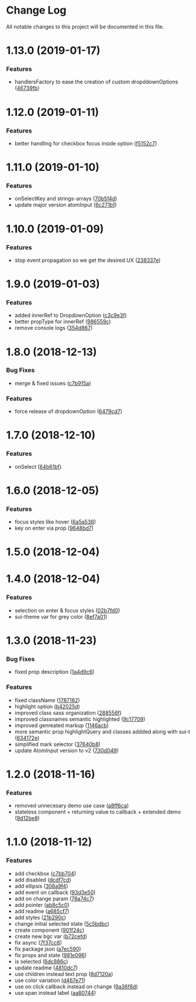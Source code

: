 # Change Log

All notable changes to this project will be documented in this file.

<a name="1.13.0"></a>
# 1.13.0 (2019-01-17)


### Features

* handlersFactory to ease the creation of custom dropddownOptions ([46739fb](https://github.com/SUI-Components/sui-components/commit/46739fb))



<a name="1.12.0"></a>
# 1.12.0 (2019-01-11)


### Features

* better handling for checkbox focus inside option ([f5152c7](https://github.com/SUI-Components/sui-components/commit/f5152c7))



<a name="1.11.0"></a>
# 1.11.0 (2019-01-10)


### Features

* onSelectKey and strings-arrays ([70b5f4d](https://github.com/SUI-Components/sui-components/commit/70b5f4d))
* update major version atomInput ([6c271b1](https://github.com/SUI-Components/sui-components/commit/6c271b1))



<a name="1.10.0"></a>
# 1.10.0 (2019-01-09)


### Features

* stop event propagation so we get the desired UX ([238337e](https://github.com/SUI-Components/sui-components/commit/238337e))



<a name="1.9.0"></a>
# 1.9.0 (2019-01-03)


### Features

* added innerRef to DropdownOption ([c3c9e3f](https://github.com/SUI-Components/sui-components/commit/c3c9e3f))
* better propType for innerRef ([986559c](https://github.com/SUI-Components/sui-components/commit/986559c))
* remove console logs ([354d867](https://github.com/SUI-Components/sui-components/commit/354d867))



<a name="1.8.0"></a>
# 1.8.0 (2018-12-13)


### Bug Fixes

* merge & fixed issues ([c7b915a](https://github.com/SUI-Components/sui-components/commit/c7b915a))


### Features

* force release of dropdownOption ([6479cd7](https://github.com/SUI-Components/sui-components/commit/6479cd7))



<a name="1.7.0"></a>
# 1.7.0 (2018-12-10)


### Features

* onSelect ([64b61bf](https://github.com/SUI-Components/sui-components/commit/64b61bf))



<a name="1.6.0"></a>
# 1.6.0 (2018-12-05)


### Features

* focus styles like hover ([6a5a538](https://github.com/SUI-Components/sui-components/commit/6a5a538))
* key on enter via prop ([9648bd7](https://github.com/SUI-Components/sui-components/commit/9648bd7))



<a name="1.5.0"></a>
# 1.5.0 (2018-12-04)



<a name="1.4.0"></a>
# 1.4.0 (2018-12-04)


### Features

* selection on enter & focus styles ([02b7fd0](https://github.com/SUI-Components/sui-components/commit/02b7fd0))
* sui-theme var for grey color ([8ef7a01](https://github.com/SUI-Components/sui-components/commit/8ef7a01))



<a name="1.3.0"></a>
# 1.3.0 (2018-11-23)


### Bug Fixes

* fixed prop description ([1a4d9c6](https://github.com/SUI-Components/sui-components/commit/1a4d9c6))


### Features

* fixed className ([1787182](https://github.com/SUI-Components/sui-components/commit/1787182))
* highlight option ([b42025d](https://github.com/SUI-Components/sui-components/commit/b42025d))
* improved class sass organization ([288556f](https://github.com/SUI-Components/sui-components/commit/288556f))
* improved classnames semantic highlighted ([9c17709](https://github.com/SUI-Components/sui-components/commit/9c17709))
* improved genreated markup ([1146acb](https://github.com/SUI-Components/sui-components/commit/1146acb))
* more semantic prop highlightQuery and classes addded along with sui-t ([634172e](https://github.com/SUI-Components/sui-components/commit/634172e))
* simplified mark selector ([37640b8](https://github.com/SUI-Components/sui-components/commit/37640b8))
* update AtomInput version to v2 ([730d049](https://github.com/SUI-Components/sui-components/commit/730d049))



<a name="1.2.0"></a>
# 1.2.0 (2018-11-16)


### Features

* removed unnecesary demo use case ([a8ff6ca](https://github.com/SUI-Components/sui-components/commit/a8ff6ca))
* stateless component + returning value to callback + extended demo ([9d12be8](https://github.com/SUI-Components/sui-components/commit/9d12be8))



<a name="1.1.0"></a>
# 1.1.0 (2018-11-12)


### Features

* add checkbox ([c7bb704](https://github.com/SUI-Components/sui-components/commit/c7bb704))
* add disabled ([dcdf7cd](https://github.com/SUI-Components/sui-components/commit/dcdf7cd))
* add ellipsis ([308a9f4](https://github.com/SUI-Components/sui-components/commit/308a9f4))
* add event on callback ([93d3e50](https://github.com/SUI-Components/sui-components/commit/93d3e50))
* add on change param ([78a74c7](https://github.com/SUI-Components/sui-components/commit/78a74c7))
* add pointer ([ab8c5c0](https://github.com/SUI-Components/sui-components/commit/ab8c5c0))
* add readme ([a685cf7](https://github.com/SUI-Components/sui-components/commit/a685cf7))
* add styles ([21b290c](https://github.com/SUI-Components/sui-components/commit/21b290c))
* change initial selected state ([5c5bdbc](https://github.com/SUI-Components/sui-components/commit/5c5bdbc))
* create component ([901f24c](https://github.com/SUI-Components/sui-components/commit/901f24c))
* create new bgc var ([b72cefd](https://github.com/SUI-Components/sui-components/commit/b72cefd))
* fix async ([7f37cc8](https://github.com/SUI-Components/sui-components/commit/7f37cc8))
* fix package json ([a7ec590](https://github.com/SUI-Components/sui-components/commit/a7ec590))
* fix props and state ([981e096](https://github.com/SUI-Components/sui-components/commit/981e096))
* is selected ([6dc886c](https://github.com/SUI-Components/sui-components/commit/6dc886c))
* update readme ([4810dc7](https://github.com/SUI-Components/sui-components/commit/4810dc7))
* use children instead text prop ([8d7120a](https://github.com/SUI-Components/sui-components/commit/8d7120a))
* use color variation ([d467e71](https://github.com/SUI-Components/sui-components/commit/d467e71))
* use on click callback instead on change ([9a36f8d](https://github.com/SUI-Components/sui-components/commit/9a36f8d))
* use span instead label ([aa80744](https://github.com/SUI-Components/sui-components/commit/aa80744))




